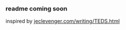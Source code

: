 <h3>readme coming soon</h3>
<p>inspired by <a href="http://jeclevenger.com/writing/TEDS.html">jeclevenger.com/writing/TEDS.html</a></p>
